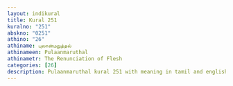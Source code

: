 ```yaml
---
layout: indikural
title: Kural 251
kuralno: "251"
abskno: "0251"
athino: "26"
athiname: புலான்மறுத்தல்
athinameen: Pulaanmaruthal
athinametr: The Renunciation of Flesh
categories: [26]
description: Pulaanmaruthal kural 251 with meaning in tamil and english 
---
```


